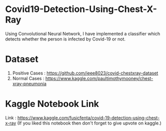 # Covid19-Detection-Using-Chest-X-Ray
Using Convolutional Neural Network, I have implemented a classifier which detects whether the person is infected by Covid-19 or not.

# Dataset
  1) Positive Cases : https://github.com/ieee8023/covid-chestxray-dataset
  2) Normal Cases : https://www.kaggle.com/paultimothymooney/chest-xray-pneumonia

# Kaggle Notebook Link 
  Link : https://www.kaggle.com/fusicfenta/covid-19-detection-using-chest-x-ray
  (If you liked this notebook then don't forget to give upvote on kaggle.)

    
